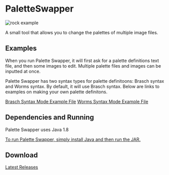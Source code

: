 # PaletteSwapper
![rock example](https://user-images.githubusercontent.com/6147299/43259782-1362a72a-909d-11e8-8054-eb8216f421c3.png)

A small tool that allows you to change the palettes of multiple image files. 

## Examples
When you run Palette Swapper, it will first ask for a palette definitions text file, and then some images to edit. Multiple palette files and images can be inputted at once.

Palette Swapper has two syntax types for palette definitoons: Brasch syntax and Worms syntax. By default, it will use Brasch syntax. Below are links to examples on making your own palette definitons.

[Brasch Syntax Mode Example File](https://github.com/SkyAphid/PaletteSwapper/blob/master/PaletteSwapper/RockPaletteVerBrasch.txt)
[Worms Syntax Mode Example File](https://github.com/SkyAphid/PaletteSwapper/blob/master/PaletteSwapper/RockPaletteVerWorms.txt)

## Dependencies and Running
Palette Swapper uses Java 1.8

[To run Palette Swapper, simply install Java and then run the JAR.](https://java.com/en/download/)

## Download
[Latest Releases](https://github.com/SkyAphid/PaletteSwapper/releases)

